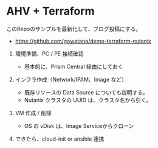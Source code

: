 # AHV + Terraform

このRepoのサンプルを最新化して、ブログ投稿にする。
- https://github.com/gowatana/demo-terraform-nutanix

1. 環境準備、PC / PE 接続確認
   * 基本的に、Prism Central 経由にしておく

2. インフラ作成（Network/IPAM、Image など）
   * 既存リソースの Data Source についても説明する。
   * Nutanix クラスタの UUID は、クラスタ名から引く。

3. VM 作成 / 削除
   * OS の vDisk は、Image Serviceからクローン

4. できたら、cloud-init or ansible 連携
